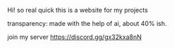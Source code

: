 Hi! so real quick this is a website for my projects

transparency: made with the help of ai, about 40% ish.

join my server https://discord.gg/gx32kxa8nN
